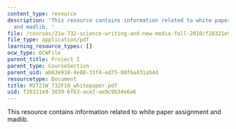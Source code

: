 ```yaml
---
content_type: resource
description: 'This resource contains information related to white paper assignment
  and madlib. '
file: /courses/21w-732-science-writing-and-new-media-fall-2010/f28321e938396f63ace7ae9c9b34e6a6_MIT21W_732F10_whitepaper.pdf
file_type: application/pdf
learning_resource_types: []
ocw_type: OCWFile
parent_title: Project I
parent_type: CourseSection
parent_uid: ab63e918-4e88-33f4-ed75-00f6a431ab4d
resourcetype: Document
title: MIT21W_732F10_whitepaper.pdf
uid: f28321e9-3839-6f63-ace7-ae9c9b34e6a6
---
```

This resource contains information related to white paper assignment and madlib. 

